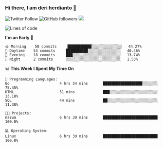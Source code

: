 ### Hi there, I am deri herdianto 👋
![Twitter Follow](https://img.shields.io/twitter/follow/deikatsuo?label=Follow)
![GitHub followers](https://img.shields.io/github/followers/deikatsuo?label=Follow&style=social)
![](https://visitor-badge.glitch.me/badge?page_id=deikatsuo.deikatsuo)

<!--
**deikatsuo/deikatsuo** is a ✨ _special_ ✨ repository because its `README.md` (this file) appears on your GitHub profile.

Here are some ideas to get you started:

- 🔭 I’m currently working on ...
- 🌱 I’m currently learning ...
- 👯 I’m looking to collaborate on ...
- 🤔 I’m looking for help with ...
- 💬 Ask me about ...
- 📫 How to reach me: ...
- 😄 Pronouns: ...
- ⚡ Fun fact: ...
-->

<!--START_SECTION:waka-->
![Lines of code](https://img.shields.io/badge/From%20Hello%20World%20I%27ve%20Written-14816%20lines%20of%20code-blue)

**I'm an Early 🐤** 

```text
🌞 Morning    58 commits     ███████████░░░░░░░░░░░░░░   44.27% 
🌆 Daytime    53 commits     ██████████░░░░░░░░░░░░░░░   40.46% 
🌃 Evening    18 commits     ███░░░░░░░░░░░░░░░░░░░░░░   13.74% 
🌙 Night      2 commits      ░░░░░░░░░░░░░░░░░░░░░░░░░   1.53%

```


📊 **This Week I Spent My Time On** 

```text
💬 Programming Languages: 
Go                       4 hrs 54 mins       ██████████████████░░░░░░░   75.45% 
HTML                     51 mins             ███░░░░░░░░░░░░░░░░░░░░░░   13.18% 
SQL                      44 mins             ██░░░░░░░░░░░░░░░░░░░░░░░   11.38%

🐱‍💻 Projects: 
nazwa                    6 hrs 30 mins       █████████████████████████   100.0%

💻 Operating System: 
Linux                    6 hrs 30 mins       █████████████████████████   100.0%

```


<!--END_SECTION:waka-->
